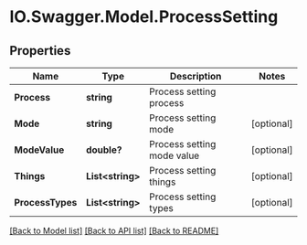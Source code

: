 # IO.Swagger.Model.ProcessSetting
## Properties

Name | Type | Description | Notes
------------ | ------------- | ------------- | -------------
**Process** | **string** | Process setting process | 
**Mode** | **string** | Process setting mode | [optional] 
**ModeValue** | **double?** | Process setting mode value | [optional] 
**Things** | **List&lt;string&gt;** | Process setting things | [optional] 
**ProcessTypes** | **List&lt;string&gt;** | Process setting types | [optional] 

[[Back to Model list]](../README.md#documentation-for-models) [[Back to API list]](../README.md#documentation-for-api-endpoints) [[Back to README]](../README.md)

